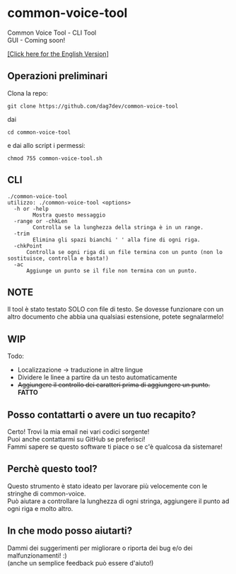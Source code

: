 # common-voice-tool
Common Voice Tool - CLI Tool <br>
GUI - Coming soon!<br>

[[Click here for the English Version]](README.MD)

## Operazioni preliminari

Clona la repo:

```
git clone https://github.com/dag7dev/common-voice-tool
```

dai

```
cd common-voice-tool
```
e dai allo script i permessi:

```
chmod 755 common-voice-tool.sh
```

## CLI

```
./common-voice-tool
utilizzo: ./common-voice-tool <options>
  -h or -help
    	Mostra questo messaggio
  -range or -chkLen
    	Controlla se la lunghezza della stringa è in un range.
  -trim
    	Elimina gli spazi bianchi ' ' alla fine di ogni riga.
  -chkPoint
      Controlla se ogni riga di un file termina con un punto (non lo sostituisce, controlla e basta!)
  -ac
      Aggiunge un punto se il file non termina con un punto.
```
## NOTE
Il tool è stato testato SOLO con file di testo.
Se dovesse funzionare con un altro documento che abbia una qualsiasi estensione, potete segnalarmelo!

## WIP

Todo:
- Localizzazione -> traduzione in altre lingue
- Dividere le linee a partire da un testo automaticamente
- ~~Aggiungere il controllo dei caratteri prima di aggiungere un punto.~~ **FATTO**

## Posso contattarti o avere un tuo recapito?
Certo! Trovi la mia email nei vari codici sorgente!<br>
Puoi anche contattarmi su GitHub se preferisci!<br>
Fammi sapere se questo software ti piace o se c'è qualcosa da sistemare!<br>

## Perchè questo tool?
Questo strumento è stato ideato per lavorare più velocemente con le stringhe di common-voice.<br>
Può aiutare a controllare la lunghezza di ogni stringa, aggiungere il punto ad ogni riga e molto altro.<br>

## In che modo posso aiutarti?
Dammi dei suggerimenti per migliorare o riporta dei bug e/o dei malfunzionamenti! :) <br>
(anche un semplice feedback può essere d'aiuto!) <br>
